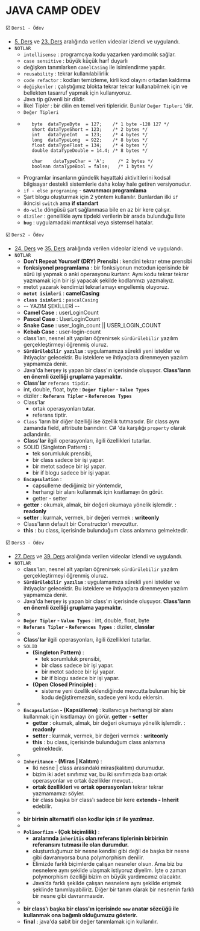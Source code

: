 # JAVA CAMP ODEV

☑️ `Ders1 - Ödev`
 - [5. Ders](https://www.youtube.com/watch?v=dtP6yK50xIs&list=PLqG356ExoxZUGwbqoJEKSMnaxVJe4Uvf8&index=6) ve [23. Ders](https://www.youtube.com/watch?v=MaJXZn3CqVA&list=PLqG356ExoxZUGwbqoJEKSMnaxVJe4Uvf8&index=24) aralığında verilen videolar izlendi ve uygulandı.
 - `NOTLAR`
   - `intellisense` : programcıya kodu yazarken yardımcılık sağlar. 
   - `case sensitive` : büyük küçük harf duyarlı
   - değişken tanımlarken `camelCasing` ile isimlendirme yapılır.
   - `reusability` : tekrar kullanılabilirlik
   - `code refactor` : kodları temizleme, kirli kod olayını ortadan kaldırma
   - `değişkenler` : çalıştığımız blokta tekrar tekrar kullanabilmek için ve bellekten tasarruf yapmak için kullanıyoruz.
   - Java tip güvenli bir dildir.
   - İlkel Tipler : bir dilin en temel veri tipleridir. Bunlar `Değer Tipleri` 'dir.
   - `Değer Tipleri`
   - ```
        byte  dataTypeByte  = 127;    /* 1 byte -128 127 */
		short dataTypeShort = 123;    /* 2 bytes */ 
		int   dataTypeInt   = 123;    /* 4 bytes */
		long  dataTypeLong  = 922;    /* 8 bytes */
		float dataTypeFloat = 134;    /* 4 bytes */
		double dataTypeDouble = 14.4; /* 8 bytes */
		
		char    dataTypeChar = 'A';     /* 2 bytes */
 		boolean dataTypeBool = false;   /* 1 bytes */
     ```
   - Programlar insanların gündelik hayattaki aktivitilerini kodsal bilgisayar destekli sistemlerle daha kolay hale getiren versiyonudur.
   - `if - else programing` - **savunmacı programlama**
   - Şart blogu oluşturmak için 2 yöntem kullanılır. Bunlardan ilki `if` ikincisi `switch` ama **if standart**
   - `do-wile` döngüsü şart sağlanmasa bile en az bir kere çalışır. 
   - `diziler` : genellikle aynı tipdeki verilerin bir arada bulunduğu liste 
   - **`bug`** : uygulamadaki mantıksal veya sistemsel hatalar.

☑️ `Ders2 - Ödev`
 - [24. Ders](https://www.youtube.com/watch?v=XsIJn8pjdOM&list=PLqG356ExoxZUGwbqoJEKSMnaxVJe4Uvf8&index=25) ve [35. Ders](https://www.youtube.com/watch?v=X1UnM4W4-_w&list=PLqG356ExoxZUGwbqoJEKSMnaxVJe4Uvf8&index=36) aralığında verilen videolar izlendi ve uygulandı.
 - `NOTLAR`
   - **Don't Repeat Yourself (DRY) Prensibi** : kendini tekrar etme prensibi
   - **fonksiyonel programlama** : bir fonksiyonun metodun içerisinde bir sürü işi yapmak o anki operasyonu kurtarır. Aynı kodu tekrar tekrar yazmamak için bir işi yapacak şekilde kodlarımızı yazmalıyız.
   - metot yazarak kendimizi tekrarlamayı engellemiş oluyoruz.
   - **`metot isimleri`** : **camelCasing** 
   - **`class isimleri`** : `pascalCasing`
   - -- YAZIM ŞEKİLLERİ --
   - **Camel Case** : userLoginCount
   - **Pascal Case** : UserLoginCount 
   - **Snake Case** : user_login_count || USER_LOGIN_COUNT 
   - **Kebab Case** : user-login-count
   - class'ları, nesnel alt yapıları öğrenirsek `sürdürülebilir` yazılım  gerçekleştirmeyi öğrenmiş oluruz.
   - **`Sürdürülebilir yazılım`** : uygulamamıza sürekli yeni istekler ve ihtiyaçlar gelecektir. Bu isteklere ve ihtiyaçlara direnmeyen yazılım yapmamıza denir.
   - Java'da herşey iş yapan bir class'ın içerisinde oluşuyor. **Class'ların en önemli özelliği gruplama yapmaktır.**
   - **Class'lar** `referans tipdir`.
   - int, double, float, byte : **`Değer Tipler` - `Value Types`**
   - diziler : **`Referans Tipler` - `References Types`**
   - Class'lar
     - ortak operasyonları tutar.
	 - referans tiptir. 
   - `Class` 'ların bir diğer özelliği ise özellik tutmasıdır. Bir class aynı zamanda field, attribute barındırır. C# 'da karşılığı `property` olarak adlandırılır.
   - **Class'lar** ilgili operasyonları, ilgili özellikleri tutarlar.
   - SOLID (Singleton Pattern) : 
     - tek sorumluluk prensibi, 
     - bir class sadece bir işi yapar.
	 - bir metot sadece bir işi yapar.
	 - bir if blogu sadece bir işi yapar.
   - **`Encapsulation`** : 
     - capsulleme dediğimiz bir yöntemdir, 
	 - herhangi bir alanı kullanmak için kısıtlamayı ön görür. 
	 - getter - setter
   - **getter** : okumak, almak, bir değeri okumaya yönelik işlemdir. : **readonly**
   - **setter** : kurmak, vermek, bir değeri vermek                   : **writeonly**
   - Class'ların default bir Constructor'ı mevcuttur. 
   - **this** : bu class, içerisinde bulunduğum class anlamına gelmektedir.
   
☑️ `Ders3 - Ödev`
 - [27. Ders](https://www.youtube.com/watch?v=zfIt6x-guc0&list=PLqG356ExoxZUGwbqoJEKSMnaxVJe4Uvf8&index=29) ve [39. Ders](https://www.youtube.com/watch?v=P4j2oh84ht4&list=PLqG356ExoxZUGwbqoJEKSMnaxVJe4Uvf8&index=40) aralığında verilen videolar izlendi ve uygulandı.
 - `NOTLAR`
   - class'ları, nesnel alt yapıları öğrenirsek `sürdürülebilir` yazılım  gerçekleştirmeyi öğrenmiş oluruz.
   - **`Sürdürülebilir yazılım`** : uygulamamıza sürekli yeni istekler ve ihtiyaçlar gelecektir. Bu isteklere ve ihtiyaçlara direnmeyen yazılım yapmamıza denir.
   - Java'da herşey iş yapan bir class'ın içerisinde oluşuyor. **Class'ların en önemli özelliği gruplama yapmaktır.**
   -
   - **`Değer Tipler` - `Value Types`** : int, double, float, byte
   - **`Referans Tipler` - `References Types`** : diziler, **classlar**
   -
   - **Class'lar** ilgili operasyonları, ilgili özellikleri tutarlar.
   - `SOLID`
     - **(Singleton Pattern)** : 
       - tek sorumluluk prensibi, 
       - bir class sadece bir işi yapar.
	   - bir metot sadece bir işi yapar.
	   - bir if blogu sadece bir işi yapar.
     - **(Open Closed Principle)** : 
       - sisteme yeni özellik eklendiğinde mevcutta bulunan hiç bir kodu değiştiremezsin, sadece yeni kodu eklersin.
   - 
   - **`Encapsulation` - (Kapsülleme)** : kullanıcıya herhangi bir alanı kullanmak için kısıtlamayı ön görür. **getter** - **setter**
     - **getter** : okumak, almak, bir değeri okumaya yönelik işlemdir. : **readonly**
     - **setter** : kurmak, vermek, bir değeri vermek                   : **writeonly**
	 - **this** : bu class, içerisinde bulunduğum class anlamına gelmektedir.
   - 
   - **`Inheritance` - (Miras | Kalıtım)** : 
     - İki nesne | class arasındaki miras(kalıtım) durumudur.
	 - bizim iki adet sınıfımız var, bu iki sınıfımızda bazı ortak operasyonlar ve ortak özellikler mevcut..
	 - **ortak özellikleri** ve **ortak operasyonları** tekrar tekrar yazmamamızı söyler.
	 - bir class başka bir class'ı sadece bir kere **extends - Inherit** edebilir.
   - 
   - **bir birinin alternatifi olan kodlar için **`if`** ile yazılmaz.**
   -
   - **`Polimorfizm` - (Çok biçimlilik)** : 
     - **aralarında `inheritis` olan referans tiplerinin birbirinin referansını tutması ile olan durumdur.**
     - oluşturduğumuz bir nesne kendisi gibi değil de başka bir nesne gibi davranıyorsa buna polymorphism denilir.
	 - Elimizde farklı biçimlerde çalışan nesneler olsun. Ama biz bu nesnelere aynı şekilde ulaşmak istiyoruz diyelim. İşte o zaman polymorphism özelliği bizim en büyük yardımcımız olacaktır.
	 - Java’da farklı şekilde çalışan nesnelere aynı şekilde erişmek şeklinde tanımlayabiliriz. Diğer bir tanım olarak bir nesnenin farklı bir nesne gibi davranmasıdır.
   -
   - **bir class'ı başka bir class'ın içerisinde `new` anatar sözcüğü ile kullanmak ona bağımlı olduğumuzu gösterir.**
   - **final** : java'da sabit bir değer tanımlamak için kullanılır.